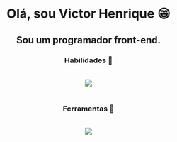 <h1 align="center">Olá, sou Victor Henrique 😁</h1>
<h2 align="center">Sou um programador front-end.</h2>

<h3 align="center">Habilidades 📝</h3>
<div align="center" valign="top"><br>
  <img src="https://skillicons.dev/icons?i=js,html,css,react,sass" />
</div><br>

<h3 align="center">Ferramentas 🔧</h3>
<div align="center" valign="top"><br>
<img src="https://skillicons.dev/icons?i=git,kubernetes,docker,c,vim" />

  </div>
